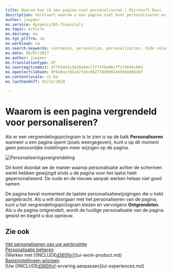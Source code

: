 ```yaml
---
title: Waarom kan ik een pagina niet personaliseren | Microsoft Docs
description: Verklaart waarom u een pagina niet kunt personaliseren en wat u kunt doen om deze te ontgrendelen zodat u de pagina wel kunt personaliseren.
author: jswymer
ms.service: dynamics365-financials
ms.topic: article
ms.devlang: na
ms.tgt_pltfrm: na
ms.workload: na
ms.search.keywords: customize, personalize, personalization, hide columns, remove fields, move fields
ms.date: 09/07/2017
ms.author: jswymer
ms.translationtype: HT
ms.sourcegitcommit: d7fb34e1c9428a64c71ff47be8bcff174649c00d
ms.openlocfilehash: 0f6e0acc81a477ebc962778369014659d0d863bf
ms.contentlocale: nl-be
ms.lasthandoff: 03/22/2018

---
```

# <a name="why-a-page-is-locked-from-personalizing"></a>Waarom is een pagina vergrendeld voor personaliseren?
Als er een vergrendelingspictogram is te zien is op de balk **Personaliseren** wanneer u een pagina opent (zoals weergegeven), kunt u op dit moment geen persoonlijke instellingen meer wijzigen op de pagina.

![Personaliseringsvergrendeling](media/personalization-locked.png "Personaliseringsvergrendeling")

Dit komt doordat we de manier waarop personalisatie achter de schermen werkt hebben gewijzigd sinds u de pagina voor het laatst hebt gepersonaliseerd. De oude en de nieuwe aanpak werken helaas niet goed samen.

De pagina bevat momenteel de laatste personalisatiewijzigingen die u hebt aangebracht. Als u wilt doorgaan met het personaliseren van de pagina, kunt u het vergrendelingspictogram kiezen en vervolgens **Ontgrendelen**. Als u de pagina ontgrendelt, wordt de huidige personalisatie van de pagina gewist en begint u dus opnieuw.


## <a name="see-also"></a>Zie ook
[Het personaliseren van uw werkruimte](ui-personalization-manage.md)  
[Personalisatie beheren](ui-personalization-manage.md)  
[Werken met [!INCLUDE[d365fin](includes/d365fin_md.md)]](ui-work-product.md)  
[Basisinstellingen wijzigen](ui-change-basic-settings.md)  
[Uw [!INCLUDE[d365fin](includes/d365fin_md.md)]-ervaring aanpassen](ui-experiences.md)  

